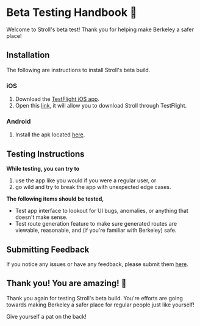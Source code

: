 # Beta Testing Handbook 📕

Welcome to Stroll's beta test! Thank you for helping make Berkeley a safer place!

## Installation

The following are instructions to install Stroll's beta build.

### iOS

1. Download the [TestFlight iOS app](https://apps.apple.com/us/app/testflight/id899247664).
2. Open this [link](https://testflight.apple.com/join/vS0oDgo2), it will allow you to download Stroll through TestFlight.

### Android

1. Install the apk located [here](https://drive.google.com/drive/u/1/folders/1u8LhAiQUNnyeUr6Xl3bR1ptuz7hqXGI-).

## Testing Instructions

**While testing, you can try to**

1. use the app like you would if you were a regular user, or
2. go wild and try to break the app with unexpected edge cases.

**The following items should be tested,**

- Test app interface to lookout for UI bugs, anomalies, or anything that doesn't make sense.
- Test route generation feature to make sure generated routes are viewable, reasonable, and (if you're familiar with Berkeley) safe.

## Submitting Feedback

If you notice any issues or have any feedback, please submit them [here](https://forms.gle/DxMdFYiYEy19PCh4A).

## Thank you! You are amazing! 🥳

Thank you again for testing Stroll's beta build. You're efforts are going towards making Berkeley a safer place for regular people just like yourself!

Give yourself a pat on the back!